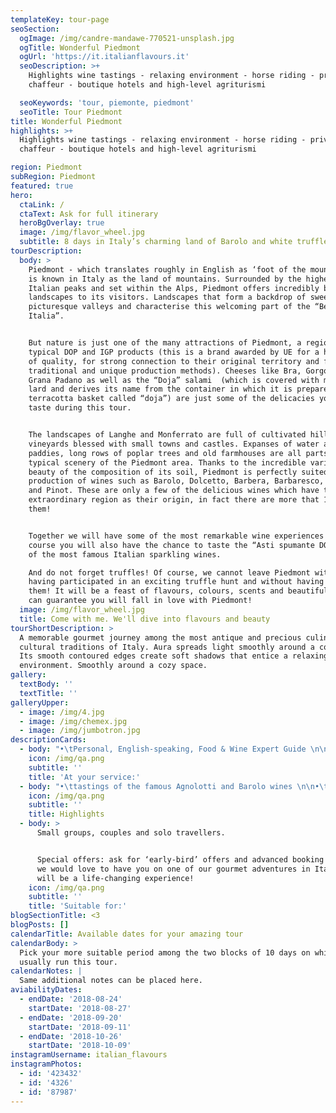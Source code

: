 ```yaml
---
templateKey: tour-page
seoSection:
  ogImage: /img/candre-mandawe-770521-unsplash.jpg
  ogTitle: Wonderful Piedmont
  ogUrl: 'https://it.italianflavours.it'
  seoDescription: >+
    Highlights wine tastings - relaxing environment - horse riding - private
    chaffeur - boutique hotels and high-level agriturismi

  seoKeywords: 'tour, piemonte, piedmont'
  seoTitle: Tour Piedmont
title: Wonderful Piedmont
highlights: >+
  Highlights wine tastings - relaxing environment - horse riding - private
  chaffeur - boutique hotels and high-level agriturismi

region: Piedmont
subRegion: Piedmont
featured: true
hero:
  ctaLink: /
  ctaText: Ask for full itinerary
  heroBgOverlay: true
  image: /img/flavor_wheel.jpg
  subtitle: 8 days in Italy’s charming land of Barolo and white truffles
tourDescription:
  body: >
    Piedmont - which translates roughly in English as ‘foot of the mountain’ -
    is known in Italy as the land of mountains. Surrounded by the highest
    Italian peaks and set within the Alps, Piedmont offers incredibly beautiful
    landscapes to its visitors. Landscapes that form a backdrop of sweeping,
    picturesque valleys and characterise this welcoming part of the “Bella
    Italia”.


    But nature is just one of the many attractions of Piedmont, a region rich in
    typical DOP and IGP products (this is a brand awarded by UE for a high level
    of quality, for strong connection to their original territory and for
    traditional and unique production methods). Cheeses like Bra, Gorgonzola and
    Grana Padano as well as the “Doja” salami  (which is covered with melted
    lard and derives its name from the container in which it is prepared, a
    terracotta basket called “doja”) are just some of the delicacies you will
    taste during this tour.


    The landscapes of Langhe and Monferrato are full of cultivated hills and
    vineyards blessed with small towns and castles. Expanses of water and rice
    paddies, long rows of poplar trees and old farmhouses are all parts of the
    typical scenery of the Piedmont area. Thanks to the incredible variety and
    beauty of the composition of its soil, Piedmont is perfectly suited for the
    production of wines such as Barolo, Dolcetto, Barbera, Barbaresco, Moscato
    and Pinot. These are only a few of the delicious wines which have this
    extraordinary region as their origin, in fact there are more that 100 of
    them! 


    Together we will have some of the most remarkable wine experiences and of
    course you will also have the chance to taste the “Asti spumante DOCG”, one
    of the most famous Italian sparkling wines.

    And do not forget truffles! Of course, we cannot leave Piedmont without
    having participated in an exciting truffle hunt and without having tasted
    them! It will be a feast of flavours, colours, scents and beautiful views. I
    can guarantee you will fall in love with Piedmont!
  image: /img/flavor_wheel.jpg
  title: Come with me. We'll dive into flavours and beauty
tourShortDescription: >
  A memorable gourmet journey among the most antique and precious culinary and
  cultural traditions of Italy. Aura spreads light smoothly around a cozy space.
  Its smooth contoured edges create soft shadows that entice a relaxing
  environment. Smoothly around a cozy space.
gallery:
  textBody: ''
  textTitle: ''
galleryUpper:
  - image: /img/4.jpg
  - image: /img/chemex.jpg
  - image: /img/jumbotron.jpg
descriptionCards:
  - body: "•\tPersonal, English-speaking, Food & Wine Expert Guide \n\n•\tTransportation (from the collection point to the final tour destination)\n\n•\tMeals: gourmet breakfast, lunches and dinner, beverages included (with the best selection of local wines)\n\n•\tAccommodations for 7 nights\n\n•\tNumber of people suggested: solo travellers, couples or small groups up to 10 people\n\n•\tTour available from 1st April to 15th July and from 1st September to 15th November.\n"
    icon: /img/qa.png
    subtitle: ''
    title: 'At your service:'
  - body: "•\ttastings of the famous Agnolotti and Barolo wines \n\n•\tVenaria Reale, a beautiful city known for its several Savoy residences\n\n•\tVisit to Le Langhe, home of some of Italy’s most famous wines \n\n•\tAccomodation in a fairytale mansion \n\n•\tA visit to Alba, home of the white truffle \n\n•\tCooking classes using the local truffles \n\n•\tA truffle hunting expedition \n\n•\tA visit to Bra, home to one of Italy’s most famous cheeses\n\n•\tVisits to the Slow-Food wine bank and Barolo, home of the infamous wine\n\n•\tTastes of Asti Spumante, the famous sparkling Italian wine\n\n•\tA visit to the amazing villages on the bank of Lago Maggiore  \n\n•\tAccommodation in a 5-star hotel right on the banks of the lake \n\n•\tA visit to the magic Orta San Giulio\n\n•\tLunch in a 2 start Michelin restaurant    \n"
    icon: /img/qa.png
    subtitle: ''
    title: Highlights
  - body: >
      Small groups, couples and solo travellers.


      Special offers: ask for ‘early-bird’ offers and advanced booking offers,
      we would love to have you on one of our gourmet adventures in Italy, it
      will be a life-changing experience!
    icon: /img/qa.png
    subtitle: ''
    title: 'Suitable for:'
blogSectionTitle: <3
blogPosts: []
calendarTitle: Available dates for your amazing tour
calendarBody: >
  Pick your more suitable period among the two blocks of 10 days on which I
  usually run this tour.
calendarNotes: |
  Same additional notes can be placed here.
aviabilityDates:
  - endDate: '2018-08-24'
    startDate: '2018-08-27'
  - endDate: '2018-09-20'
    startDate: '2018-09-11'
  - endDate: '2018-10-26'
    startDate: '2018-10-09'
instagramUsername: italian_flavours
instagramPhotos:
  - id: '423432'
  - id: '4326'
  - id: '87987'
---
```


